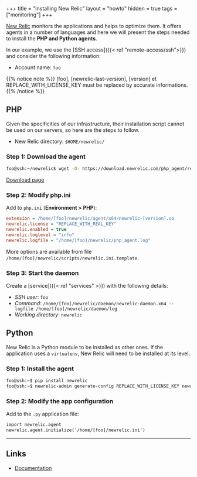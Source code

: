 +++
title = "Installing New Relic"
layout = "howto"
hidden = true
tags = ["monitoring"]
+++

[New Relic](https://newrelic.com/products/application-monitoring) monitors the applications and helps to optimize them. It offers agents in a number of languages and here we will present the steps needed to install the **PHP and Python agents**.

In our example, we use the [SSH access]({{< ref "remote-access/ssh">}}) and consider the following information:

- Account name: `foo`

{{% notice note %}}
[foo], [newrelic-last-version], [version] et REPLACE\_WITH\_LICENSE\_KEY must be replaced by accurate informations.
{{% /notice %}}

## PHP

Given the specificities of our infrastructure, their installation script cannot be used on our servers, so here are the steps to follow.

- New Relic directory: `$HOME/newrelic/`

### Step 1: Download the agent

```sh
foo@ssh:~/newrelic$ wget -O- https://download.newrelic.com/php_agent/release/<newrelic-last-version>-linux.tar.gz | tar -xz --strip-components=1
```

[Download page](https://download.newrelic.com/php_agent/release/)

### Step 2: Modify php.ini

Add to `php.ini` (**Environment > PHP**):

```ini
extension = /home/[foo]/newrelic/agent/x64/newrelic-[version].so
newrelic.license = "REPLACE_WITH_REAL_KEY"
newrelic.enabled = true
newrelic.loglevel = "info"
newrelic.logfile = "/home/[foo]/newrelic/php_agent.log"
```

More options are available from file `/home/[foo]/newrelic/scripts/newrelic.ini.template`.

### Step 3: Start the daemon

Create a [service]({{< ref "services" >}}) with the following details:

- *SSH user*: `foo`
- *Command*: `/home/[foo]/newrelic/daemon/newrelic-daemon.x64 --logfile /home/[foo]/newrelic/daemon/log`
- *Working directory*: `newrelic`

## Python

New Relic is a Python module to be installed as other ones. If the application uses a `virtualenv`, New Relic will need to be installed at its level.

### Step 1: Install the agent

```sh
foo@ssh:~$ pip install newrelic
foo@ssh:~$ newrelic-admin generate-config REPLACE_WITH_LICENSE_KEY newrelic.ini
```

### Step 2: Modify the app configuration

Add to the `.py` application file:

```txt
import newrelic.agent
newrelic.agent.initialize('/home/[foo]/newrelic.ini')
```

---

## Links

- [Documentation](https://docs.newrelic.com/docs/agents/manage-apm-agents)
